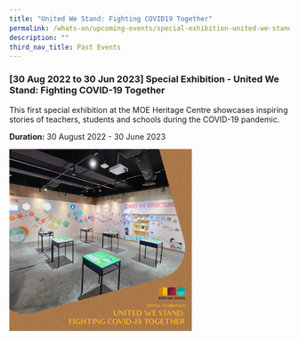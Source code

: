 ```yaml
---
title: "United We Stand: Fighting COVID19 Together"
permalink: /whats-on/upcoming-events/special-exhibition-united-we-stand/
description: ""
third_nav_title: Past Events
---
```

### **[30 Aug 2022 to 30 Jun 2023] Special Exhibition - United We Stand: Fighting COVID-19 Together**

This first special exhibition at the MOE Heritage Centre showcases inspiring stories of teachers, students and schools during the COVID-19 pandemic.

**Duration:**&nbsp;30 August 2022 - 30 June 2023

<p><a href="/images/unitedwestand.jpg">  
<img style="width:65%" src="/images/unitedwestand.jpg">  
</a></p>
